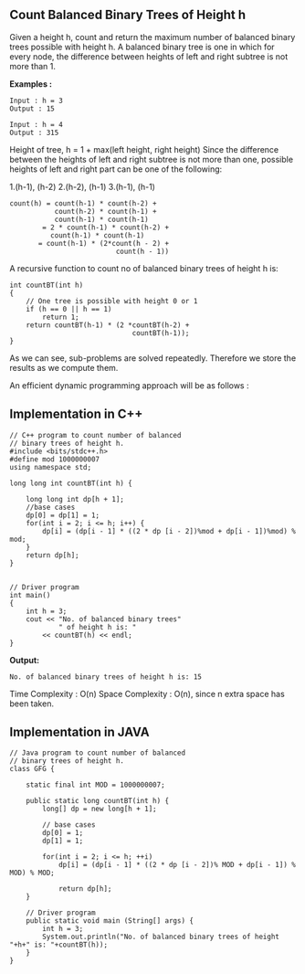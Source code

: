 ## Count Balanced Binary Trees of Height h

Given a height h, count and return the maximum number of balanced binary trees possible with height h. A balanced binary tree is one in which for every node, the difference between heights of left and right subtree is not more than 1.

**Examples :**
```
Input : h = 3
Output : 15

Input : h = 4
Output : 315
```
Height of tree, h = 1 + max(left height, right height)
Since the difference between the heights of left and right subtree is not more than one, possible heights of left and right part can be one of the following: 
 

1.(h-1), (h-2)
2.(h-2), (h-1)
3.(h-1), (h-1)

```
count(h) = count(h-1) * count(h-2) + 
           count(h-2) * count(h-1) + 
           count(h-1) * count(h-1)
        = 2 * count(h-1) * count(h-2) +  
          count(h-1) * count(h-1)
       = count(h-1) * (2*count(h - 2) + 
                          count(h - 1))
```
A recursive function to count no of balanced binary trees of height h is: 
```
int countBT(int h)
{
    // One tree is possible with height 0 or 1
    if (h == 0 || h == 1)
        return 1;
    return countBT(h-1) * (2 *countBT(h-2) +
                              countBT(h-1));
}
```

As we can see, sub-problems are solved repeatedly. Therefore we store the results as we compute them. 

An efficient dynamic programming approach will be as follows : 

## Implementation in C++

```
// C++ program to count number of balanced
// binary trees of height h.
#include <bits/stdc++.h>
#define mod 1000000007
using namespace std;

long long int countBT(int h) {
	
	long long int dp[h + 1];
	//base cases
	dp[0] = dp[1] = 1;
	for(int i = 2; i <= h; i++) {
		dp[i] = (dp[i - 1] * ((2 * dp [i - 2])%mod + dp[i - 1])%mod) % mod;
	}
	return dp[h];
}


// Driver program
int main()
{
	int h = 3;
	cout << "No. of balanced binary trees"
			" of height h is: "
		<< countBT(h) << endl;
}
```
**Output:**
```
No. of balanced binary trees of height h is: 15
```

Time Complexity : O(n)
Space Complexity : O(n), since n extra space has been taken.

## Implementation in JAVA

```
// Java program to count number of balanced
// binary trees of height h.
class GFG {
	
	static final int MOD = 1000000007;
	
	public static long countBT(int h) {
		long[] dp = new long[h + 1];
		
		// base cases
		dp[0] = 1;
		dp[1] = 1;
		
		for(int i = 2; i <= h; ++i)
			dp[i] = (dp[i - 1] * ((2 * dp [i - 2])% MOD + dp[i - 1]) % MOD) % MOD;
			
			return dp[h];
	}
	
	// Driver program
	public static void main (String[] args) {
		int h = 3;
		System.out.println("No. of balanced binary trees of height "+h+" is: "+countBT(h));
	}
}

```
